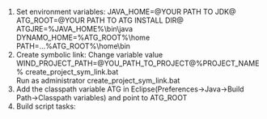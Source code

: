 1. Set environment variables:
	JAVA_HOME=@YOUR PATH TO JDK@
	ATG_ROOT=@YOUR PATH TO ATG INSTALL DIR@
	ATGJRE=%JAVA_HOME%\bin\java
	DYNAMO_HOME=%ATG_ROOT%\home\
	PATH=...%ATG_ROOT%\home\bin
2. Create symbolic link:
   Change variable value WIND_PROJECT_PATH=@YOU_PATH_TO_PROJECT@%PROJECT_NAME% create_project_sym_link.bat 	
   Run as administrator create_project_sym_link.bat
3. Add the classpath variable ATG in Eclipse(Preferences->Java->Build Path->Classpath variables) and point to ATG_ROOT
4. Build script tasks:
